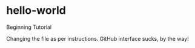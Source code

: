 # hello-world
Beginning Tutorial

Changing the file as per instructions. GitHub interface sucks, by the way!
